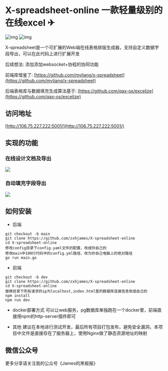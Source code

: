 # X-spreadsheet-online 一款轻量级别的在线excel ✈

![img]( https://img.shields.io/badge/X--spreadsheet--online-James-brightgreen)
![img]( https://img.shields.io/badge/License-MIT-orange)

X-spreadsheet是一个可扩展的Web端在线表格排版生成器，支持自定义数据字段导出，可以在此代码上进行扩展开发

后续想法: 添加添加websocket+协程的协同功能

前端库借鉴了:
[https://github.com/myliang/x-spreadsheet](https://github.com/myliang/x-spreadsheet)

后端表格库与数据填充生成算法基于: [https://github.com/qax-os/excelize](https://github.com/qax-os/excelize)

## 访问地址

[http://106.75.227.222:5001/](http://106.75.227.222:5001/)
## 实现的功能
### 在线设计文档及导出

![](https://github.com/zxhjames/learn_resource/blob/gif/mygif/test3-min.gif?raw=true)
### 自动填充字段导出

![](https://github.com/zxhjames/learn_resource/blob/gif/mygif/test4-min.gif?raw=true)


## 如何安装

* 后端
```shell
git checkout -b main
git clone https://github.com/zxhjames/X-spreadsheet-online
cd X-spreadsheet-online
修改config目录下config.yaml文件的配置，改成你自己的
修改main中100行代码中的config.yml路径，改为你自己电脑上的绝对路径
go run main.go
```

* 前端
```shell
git checkout -b dev
git clone https://github.com/zxhjames/X-spreadsheet-online
cd X-spreadsheet-online
替换目录下所有请求的ip为localhost,index.html里的数据库连接信息改成自己的
npm install
npm run dev
```

* docker部署方式
可以让web服务，pg数据库单独跑在一个docker里，前端直接用npm的http-server插件即可

* 其他
建议在本地进行测试开发，最后所有项目打包发布，避免安全漏洞，本项目中文件是直接存在了服务器上，使用Nginx做了静态资源地址的映射

## 微信公众号
更多分享请关注我的公众号《James的黑板报》

